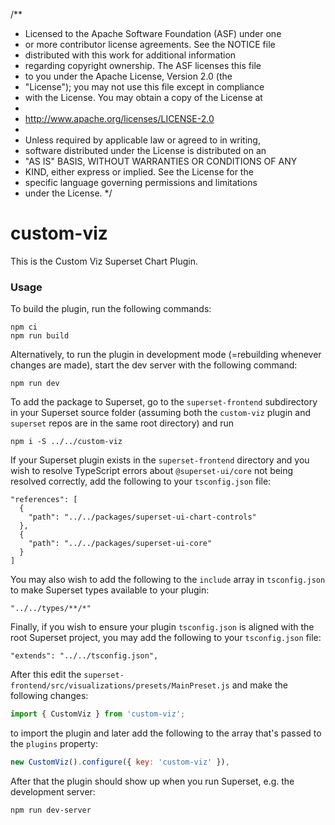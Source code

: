 /\*\*

- Licensed to the Apache Software Foundation (ASF) under one
- or more contributor license agreements. See the NOTICE file
- distributed with this work for additional information
- regarding copyright ownership. The ASF licenses this file
- to you under the Apache License, Version 2.0 (the
- "License"); you may not use this file except in compliance
- with the License. You may obtain a copy of the License at
-
- http://www.apache.org/licenses/LICENSE-2.0
-
- Unless required by applicable law or agreed to in writing,
- software distributed under the License is distributed on an
- "AS IS" BASIS, WITHOUT WARRANTIES OR CONDITIONS OF ANY
- KIND, either express or implied. See the License for the
- specific language governing permissions and limitations
- under the License.
  \*/

# custom-viz

This is the Custom Viz Superset Chart Plugin.

### Usage

To build the plugin, run the following commands:

```
npm ci
npm run build
```

Alternatively, to run the plugin in development mode (=rebuilding whenever changes are made), start the dev server with the following command:

```
npm run dev
```

To add the package to Superset, go to the `superset-frontend` subdirectory in your Superset source folder (assuming both the `custom-viz` plugin and `superset` repos are in the same root directory) and run

```
npm i -S ../../custom-viz
```

If your Superset plugin exists in the `superset-frontend` directory and you wish to resolve TypeScript errors about `@superset-ui/core` not being resolved correctly, add the following to your `tsconfig.json` file:

```
"references": [
  {
    "path": "../../packages/superset-ui-chart-controls"
  },
  {
    "path": "../../packages/superset-ui-core"
  }
]
```

You may also wish to add the following to the `include` array in `tsconfig.json` to make Superset types available to your plugin:

```
"../../types/**/*"
```

Finally, if you wish to ensure your plugin `tsconfig.json` is aligned with the root Superset project, you may add the following to your `tsconfig.json` file:

```
"extends": "../../tsconfig.json",
```

After this edit the `superset-frontend/src/visualizations/presets/MainPreset.js` and make the following changes:

```js
import { CustomViz } from 'custom-viz';
```

to import the plugin and later add the following to the array that's passed to the `plugins` property:

```js
new CustomViz().configure({ key: 'custom-viz' }),
```

After that the plugin should show up when you run Superset, e.g. the development server:

```
npm run dev-server
```
